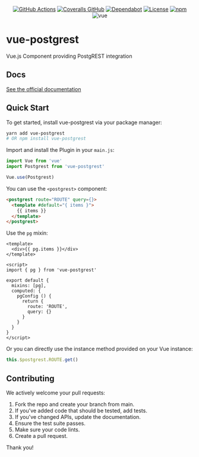 <div align="center">

[![GitHub Actions](https://img.shields.io/github/workflow/actions/status/technowledgy/vue-postgrest/push.yaml?branch=main)](https://github.com/technowledgy/vue-postgrest/actions/workflows/push.yaml)
[![Coveralls GitHub](https://img.shields.io/coveralls/github/technowledgy/vue-postgrest)](https://coveralls.io/github/technowledgy/vue-postgrest)
[![Dependabot](https://img.shields.io/badge/dependabot-enabled-success)](https://github.com/technowledgy/vue-postgrest/blob/main/package.json)
[![License](https://img.shields.io/npm/l/vue-postgrest)](https://github.com/technowledgy/vue-postgrest/blob/main/LICENSE)
[![npm](https://img.shields.io/npm/v/vue-postgrest)](https://www.npmjs.com/package/vue-postgrest)
![vue](https://img.shields.io/badge/vue-2.x-brightgreen)

</div>

# vue-postgrest
Vue.js Component providing PostgREST integration

## Docs

[See the official documentation](https://technowledgy.github.io/vue-postgrest/)

## Quick Start

To get started, install vue-postgrest via your package manager:

``` bash
yarn add vue-postgrest
# OR npm install vue-postgrest
```

Import and install the Plugin in your `main.js`:

``` javascript
import Vue from 'vue'
import Postgrest from 'vue-postgrest'

Vue.use(Postgrest)
```

You can use the `<postgrest>` component:

``` html
<postgrest route="ROUTE" query={}>
  <template #default="{ items }">
    {{ items }}
  </template>
</postgrest>
```

Use the `pg` mixin:

``` vue
<template>
  <div>{{ pg.items }}</div>
</template>

<script>
import { pg } from 'vue-postgrest'

export default {
  mixins: [pg],
  computed: {
    pgConfig () {
      return {
        route: 'ROUTE',
        query: {}
      }
    }
  }
}
</script>
```

Or you can directly use the instance method provided on your Vue instance:

``` javascript
this.$postgrest.ROUTE.get()
```

## Contributing

We actively welcome your pull requests:

1. Fork the repo and create your branch from main.
2. If you've added code that should be tested, add tests.
3. If you've changed APIs, update the documentation.
4. Ensure the test suite passes.
5. Make sure your code lints.
6. Create a pull request.

Thank you!
